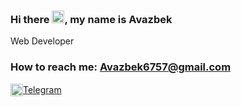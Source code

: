 ### Hi there <img src="https://media.giphy.com/media/hvRJCLFzcasrR4ia7z/giphy.gif" width="20px">, my name is Avazbek
Web Developer <br>
<h3>How to reach me:
  <a href = "mailto: Avazbek6757@gmail.com"> Avazbek6757@gmail.com </a>
</h3>
<div style="display: flex; align-items: center;">
<a href="https://t.me/abdisalomov" style="display: flex; align-items: center;">
  <img src="https://cdn-icons-png.flaticon.com/512/2111/2111646.png" width="20px">
</a>
<a href="https://t.me/abdisalomov" style="display: flex; align-items: center;">
  <span>Telegram</span>
</a>
 </div>
